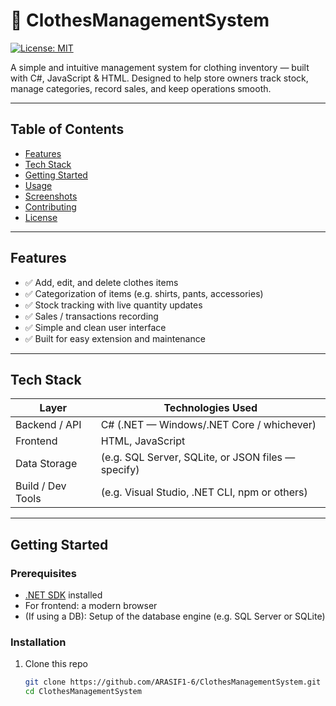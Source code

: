 # 🧥 ClothesManagementSystem

[![License: MIT](https://img.shields.io/badge/License-MIT-blue.svg)](LICENSE)

A simple and intuitive management system for clothing inventory — built with C#, JavaScript & HTML. Designed to help store owners track stock, manage categories, record sales, and keep operations smooth.

---

## Table of Contents

- [Features](#features)  
- [Tech Stack](#tech-stack)  
- [Getting Started](#getting-started)  
- [Usage](#usage)  
- [Screenshots](#screenshots)  
- [Contributing](#contributing)  
- [License](#license)

---

## Features

- ✅ Add, edit, and delete clothes items  
- ✅ Categorization of items (e.g. shirts, pants, accessories)  
- ✅ Stock tracking with live quantity updates  
- ✅ Sales / transactions recording  
- ✅ Simple and clean user interface  
- ✅ Built for easy extension and maintenance

---

## Tech Stack

| Layer         | Technologies Used                          |
|----------------|---------------------------------------------|
| Backend / API | C# (.NET — Windows/.NET Core / whichever)   |
| Frontend       | HTML, JavaScript                            |
| Data Storage   | (e.g. SQL Server, SQLite, or JSON files — specify) |
| Build / Dev Tools | (e.g. Visual Studio, .NET CLI, npm or others)    |

---

## Getting Started

### Prerequisites

- [.NET SDK](https://dotnet.microsoft.com/download) installed  
- For frontend: a modern browser  
- (If using a DB): Setup of the database engine (e.g. SQL Server or SQLite)

### Installation

1. Clone this repo  
   ```bash
   git clone https://github.com/ARASIF1-6/ClothesManagementSystem.git
   cd ClothesManagementSystem
